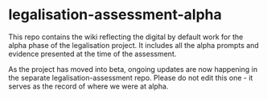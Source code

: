 # legalisation-assessment-alpha

This repo contains the wiki reflecting the digital by default work for the alpha phase of the legalisation project. It includes all the alpha prompts and evidence presented at the time of the assessment.

As the project has moved into beta, ongoing updates are now happening in the separate legalisation-assessment repo. Please do not edit this one - it serves as the record of where we were at alpha.





